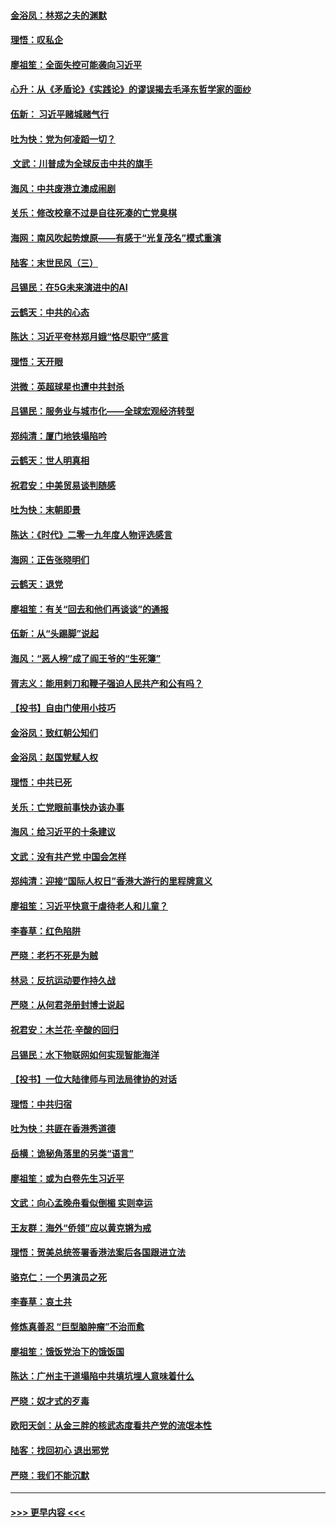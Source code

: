 #### [金浴凤：林郑之夫的渊默](../pages/nsc993/n11737735.md?t=12221311) 
#### [理悟：叹私企](../pages/nsc993/n11737715.md?t=12221311) 
#### [廖祖笙：全面失控可能袭向习近平](../pages/nsc993/n11737704.md?t=12221311) 
#### [心升：从《矛盾论》《实践论》的谬误揭去毛泽东哲学家的面纱](../pages/nsc993/n11736962.md?t=12221311) 
#### [伍新： 习近平赌城赌气行](../pages/nsc993/n11736929.md?t=12221311) 
#### [吐为快：党为何凌蹈一切？](../pages/nsc993/n11736915.md?t=12221311) 
#### [ 文武：川普成为全球反击中共的旗手](../pages/nsc993/n11736882.md?t=12221311) 
#### [海风：中共废港立澳成闹剧](../pages/nsc993/n11735857.md?t=12221311) 
#### [关乐：修改校章不过是自往死凑的亡党臭棋](../pages/nsc993/n11735097.md?t=12221311) 
#### [海网：南风吹起势燎原——有感于“光复茂名”模式重演](../pages/nsc993/n11732308.md?t=12221311) 
#### [陆客：末世民风（三）](../pages/nsc993/n11732211.md?t=12221311) 
#### [吕锡民：在5G未来演进中的AI](../pages/nsc993/n11730010.md?t=12221311) 
#### [云鹤天：中共的心态](../pages/nsc993/n11729906.md?t=12221311) 
#### [陈达：习近平夸林郑月娥“恪尽职守”感言](../pages/nsc993/n11729881.md?t=12221311) 
#### [理悟：天开眼](../pages/nsc993/n11729699.md?t=12221311) 
#### [洪微：英超球星也遭中共封杀](../pages/nsc993/n11727243.md?t=12221311) 
#### [吕锡民：服务业与城市化——全球宏观经济转型](../pages/nsc993/n11725845.md?t=12221311) 
#### [郑纯清：厦门地铁塌陷吟](../pages/nsc993/n11725813.md?t=12221311) 
#### [云鹤天：世人明真相](../pages/nsc993/n11725621.md?t=12221311) 
#### [祝君安：中美贸易谈判随感](../pages/nsc993/n11725609.md?t=12221311) 
#### [吐为快：末朝即景](../pages/nsc993/n11723365.md?t=12221311) 
#### [陈达：《时代》二零一九年度人物评选感言](../pages/nsc993/n11723337.md?t=12221311) 
#### [海网：正告张晓明们](../pages/nsc993/n11723228.md?t=12221311) 
#### [云鹤天：退党](../pages/nsc993/n11723056.md?t=12221311) 
#### [廖祖笙：有关“回去和他们再谈谈”的通报](../pages/nsc993/n11722442.md?t=12221311) 
#### [伍新：从“头踢脚”说起](../pages/nsc993/n11722429.md?t=12221311) 
#### [海风：“恶人榜”成了阎王爷的“生死簿”](../pages/nsc993/n11722272.md?t=12221311) 
#### [胥志义：能用剌刀和鞭子强迫人民共产和公有吗？](../pages/nsc993/n11720569.md?t=12221311) 
#### [【投书】自由门使用小技巧](../pages/nsc993/n11720180.md?t=12221311) 
#### [金浴凤：致红朝公知们](../pages/nsc993/n11720563.md?t=12221311) 
#### [金浴凤：赵国党赋人权](../pages/nsc993/n11720533.md?t=12221311) 
#### [理悟：中共已死](../pages/nsc993/n11720233.md?t=12221311) 
#### [关乐：亡党眼前事快办该办事](../pages/nsc993/n11719160.md?t=12221311) 
#### [海风：给习近平的十条建议](../pages/nsc993/n11717616.md?t=12221311) 
#### [文武：没有共产党 中国会怎样](../pages/nsc993/n11717584.md?t=12221311) 
#### [郑纯清：迎接“国际人权日”香港大游行的里程牌意义](../pages/nsc993/n11717417.md?t=12221311) 
#### [廖祖笙：习近平快意于虐待老人和儿童？](../pages/nsc993/n11715313.md?t=12221311) 
#### [李春草：红色陷阱](../pages/nsc993/n11715029.md?t=12221311) 
#### [严晓：老朽不死是为贼](../pages/nsc993/n11712910.md?t=12221311) 
#### [林忌：反抗运动要作持久战](../pages/nsc993/n11712623.md?t=12221311) 
#### [严晓：从何君尧册封博士说起](../pages/nsc993/n11712465.md?t=12221311) 
#### [祝君安：木兰花·辛酸的回归](../pages/nsc993/n11712381.md?t=12221311) 
#### [吕锡民：水下物联网如何实现智能海洋](../pages/nsc993/n11711158.md?t=12221311) 
#### [【投书】一位大陆律师与司法局律协的对话](../pages/nsc993/n11709675.md?t=12221311) 
#### [理悟：中共归宿](../pages/nsc993/n11710059.md?t=12221311) 
#### [吐为快：共匪在香港秀道德](../pages/nsc993/n11709979.md?t=12221311) 
#### [岳横：诡秘角落里的另类“语言”](../pages/nsc993/n11709792.md?t=12221311) 
#### [廖祖笙：或为白卷先生习近平](../pages/nsc993/n11708330.md?t=12221311) 
#### [文武：向心孟晚舟看似倒楣 实则幸运](../pages/nsc993/n11708236.md?t=12221311) 
#### [王友群：海外“侨领”应以黄克锵为戒](../pages/nsc993/n11706176.md?t=12221311) 
#### [理悟：贺美总统签署香港法案后各国跟进立法](../pages/nsc993/n11706853.md?t=12221311) 
#### [骆克仁：一个男演员之死](../pages/nsc993/n11706677.md?t=12221311) 
#### [李春草：哀土共](../pages/nsc993/n11706255.md?t=12221311) 
#### [修炼真善忍 “巨型脑肿瘤”不治而愈](../pages/nsc993/n11705340.md?t=12221311) 
#### [廖祖笙：饿饭党治下的饿饭国](../pages/nsc993/n11705085.md?t=12221311) 
#### [陈达：广州主干道塌陷中共填坑埋人意味着什么](../pages/nsc993/n11705046.md?t=12221311) 
#### [严晓：奴才式的歹毒](../pages/nsc993/n11704826.md?t=12221311) 
#### [欧阳天剑：从金三胖的核武态度看共产党的流氓本性](../pages/nsc993/n11702238.md?t=12221311) 
#### [陆客：找回初心 退出邪党](../pages/nsc993/n11702213.md?t=12221311) 
#### [严晓：我们不能沉默](../pages/nsc993/n11702110.md?t=12221311) 

----
#### [ >>> 更早内容 <<< ](../indexes/nsc993-earlier.md)
